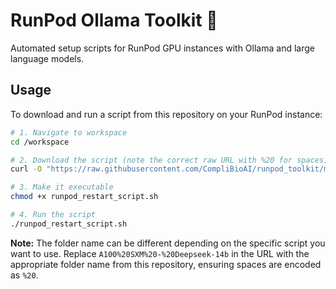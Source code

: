 # RunPod Ollama Toolkit 🚀

Automated setup scripts for RunPod GPU instances with Ollama and large language models.

## Usage

To download and run a script from this repository on your RunPod instance:

```bash
# 1. Navigate to workspace
cd /workspace

# 2. Download the script (note the correct raw URL with %20 for spaces)
curl -O "https://raw.githubusercontent.com/CompliBioAI/runpod_toolkit/main/A100%20SXM%20-%20Deepseek-14b/runpod_restart_script.sh"

# 3. Make it executable
chmod +x runpod_restart_script.sh

# 4. Run the script
./runpod_restart_script.sh
```

**Note:** The folder name can be different depending on the specific script you want to use. Replace `A100%20SXM%20-%20Deepseek-14b` in the URL with the appropriate folder name from this repository, ensuring spaces are encoded as `%20`.
